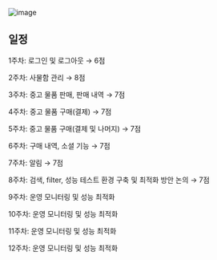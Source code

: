 ![image](https://github.com/user-attachments/assets/0da846b8-8eff-46df-a948-2939b622da1c)




## 일정
1주차: 로그인 및 로그아웃 → 6점

2주차: 사물함 관리 → 8점

3주차: 중고 물품 판매, 판매 내역 → 7점

4주차: 중고 물품 구매(결제) → 7점

5주차: 중고 물품 구매(결제 및 나머지) → 7점

6주차: 구매 내역, 소셜 기능 → 7점

7주차: 알림 → 7점

8주차: 검색, filter, 성능 테스트 환경 구축 및 최적화 방안 논의 → 7점

9주차: 운영 모니터링 및 성능 최적화

10주차: 운영 모니터링 및 성능 최적화

11주차: 운영 모니터링 및 성능 최적화

12주차: 운영 모니터링 및 성능 최적화

